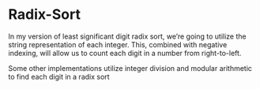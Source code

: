 # Radix-Sort

In my version of least significant digit radix sort, we’re going to utilize the string representation of each integer. This, combined with negative indexing, will allow us to count each digit in a number from right-to-left.

Some other implementations utilize integer division and modular arithmetic to find each digit in a radix sort
